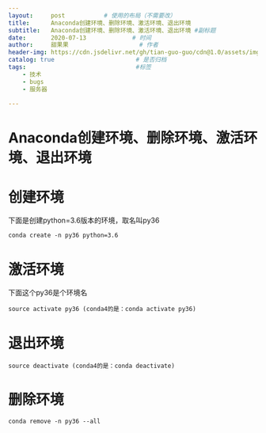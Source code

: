 ```yaml
---
layout:     post           # 使用的布局（不需要改）
title:      Anaconda创建环境、删除环境、激活环境、退出环境
subtitle:   Anaconda创建环境、删除环境、激活环境、退出环境 #副标题
date:       2020-07-13             # 时间
author:     甜果果                    # 作者
header-img: https://cdn.jsdelivr.net/gh/tian-guo-guo/cdn@1.0/assets/img/post-bg-debug.png    #背景图片
catalog: true                       # 是否归档
tags:                               #标签
    - 技术
    - bugs
    - 服务器
 
---
```


# Anaconda创建环境、删除环境、激活环境、退出环境

# 创建环境

下面是创建python=3.6版本的环境，取名叫py36

```
conda create -n py36 python=3.6 
```



# 激活环境

下面这个py36是个环境名

```
source activate py36 (conda4的是：conda activate py36)
```



# 退出环境

```
source deactivate (conda4的是：conda deactivate)
```



# 删除环境

```
conda remove -n py36 --all
```

